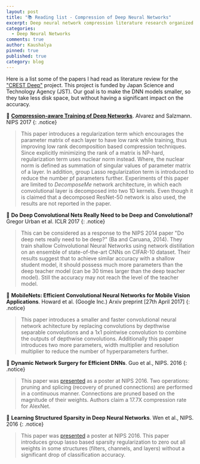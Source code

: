 ```yaml
---
layout: post
title: "📚 Reading list - Compression of Deep Neural Networks"
excerpt: Deep neural network compression literature research organized chronologically.
categories:
  - Deep Neural Networks
comments: true
author: Kaushalya
pinned: true
published: true
category: blog
---
```


Here is a list some of the papers I had read as literature review for the ["CREST Deep"](https://www.jst.go.jp/kisoken/crest/en/project/1111094/1111094_07.html) project. This project is funded by Japan Science and Technology Agency (JST). Our goal is to make the DNN models smaller, so they take less disk space, but without having a significant impact on the accuracy.

📄 [**Compression-aware Training of Deep Networks**](https://papers.nips.cc/paper/6687-compression-aware-training-of-deep-networks). Alvarez and Salzmann. NIPS 2017
{: .notice}
> This paper introduces a regularization term which encourages the parameter matrix of each layer to have low rank while training, thus improving low rank decomposition based compression techniques. Since explicitly minimizing the rank of a matrix is NP-hard, regularization term uses nuclear norm instead. Where, the nuclear norm is defined as summation of singular values of parameter matrix of a layer. In addition, group Lasso regularization term is introduced to reduce the number pf parameters further. Experiments of this paper are limited to _DecomposeMe_ network architecture, in which each convolutional layer is decomposed into two 1D kernels. Even though it is claimed that a decomposed ResNet-50 network is also used, the results are not reported in the paper.

📄 **Do Deep Convolutional Nets Really Need to be Deep and Convolutional?** Gregor Urban et al. ICLR 2017
{: .notice}
> This can be considered as a response to the NIPS 2014 paper "Do deep nets really need to be deep?" (Ba and Caruana, 2014). They train shallow Colnvolutional Neural Networks using network distillation on an ensemble of state-of-the-art CNNs on CIFAR-10 dataset. Their results suggest that to achieve similar accuracy with a shallow student model, it should possess much more parameters than the deep teacher model (can be 30 times larger than the deep teacher model). Still the accuracy may not reach the level of the teacher model.

📄 **MobileNets: Efficient Convolutional Neural Networks for Mobile Vision Applications**. Howard et al. (Google Inc.) Arxiv preprint [27th April 2017]
{: .notice}
> This paper introduces a smaller and faster convolutional neural network achitecture by replacing convolutions by depthwise separable convolutions and a 1x1 pointwise convolution to combine the outputs of depthwise convolutions. Additionally this paper introduces two more parameters, width multiplier and resolution multiplier to reduce the number of hyperparameters further.

📄 **Dynamic Network Surgery for Efficient DNNs**. Guo et al., NIPS. 2016
{: .notice}
> This paper was [presented](https://papers.nips.cc/paper/6165-dynamic-network-surgery-for-efficient-dnns) as a poster at NIPS 2016. Two operations: pruning and splicing (recovery of pruned connections) are performed in a continuous manner. Connections are pruned based on the magnitude of their weights. Authors claim a 17.7X compression rate for AlexNet.

📄 **Learning Structured Sparsity in Deep Neural Networks**. Wen et al., NIPS. 2016
{: .notice}
> This paper was [presented](http://papers.nips.cc/paper/6504-learning-structured-sparsity-in-deep-neural-networks) a poster at NIPS 2016. This paper introduces group lasso based sparsity regularization to zero out all weights in some structures (filters, channels, and layers) without a significant drop of classification accuracy.
